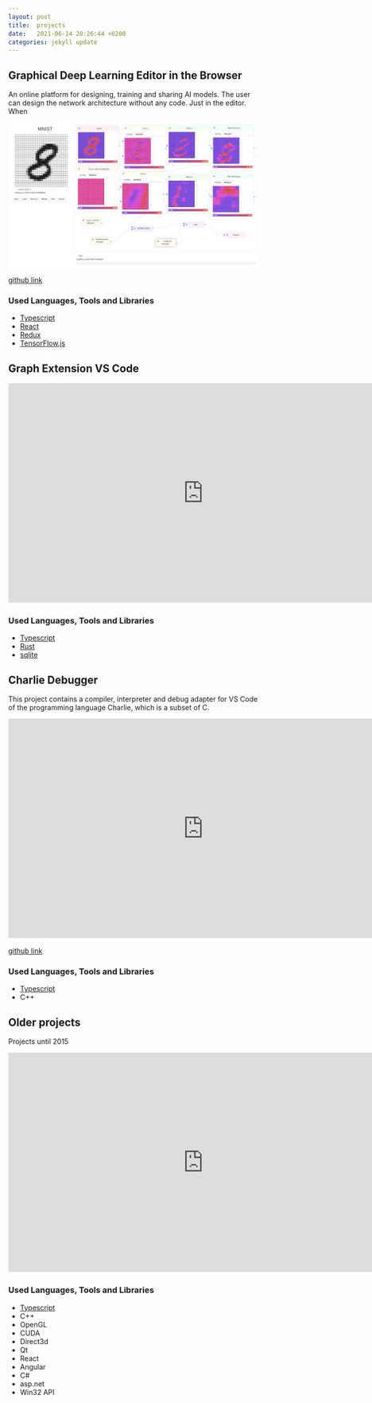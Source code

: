 ```yaml
---
layout: post
title:  projects
date:   2021-06-14 20:26:44 +0200
categories: jekyll update
---
```


## Graphical Deep Learning Editor in the Browser

An online platform for designing, training and sharing AI models.
The user can design the network architecture without any code. Just in the editor.
When 

[![](https://raw.githubusercontent.com/lochbrunner/open-go-bot/master/docs/assets/screenshot-mnist.png)](https://raw.githubusercontent.com/lochbrunner/open-go-bot/master/docs/assets/screenshot-mnist.png)

[github link](https://github.com/lochbrunner/open-go-bot)

### Used Languages, Tools and Libraries

* [Typescript](https://www.typescriptlang.org/)
* [React](https://reactjs.org/)
* [Redux](https://redux.js.org/)
* [TensorFlow.js](https://www.tensorflow.org/js)

## Graph Extension VS Code

<iframe width="784" height="441" src="https://www.youtube.com/embed/TJ5P_vkUihw" title="YouTube video player" frameborder="0" allow="accelerometer; autoplay; clipboard-write; encrypted-media; gyroscope; picture-in-picture" allowfullscreen></iframe>

### Used Languages, Tools and Libraries

* [Typescript](https://www.typescriptlang.org/)
* [Rust](https://www.rust-lang.org/)
* [sqlite](https://www.sqlite.org/index.html)

## Charlie Debugger

This project contains a compiler, interpreter and debug adapter for VS Code of the programming language Charlie, which is a subset of C.

<iframe width="784" height="441" src="https://www.youtube.com/embed/bC8TMuqG-oE" title="YouTube video player" frameborder="0" allow="accelerometer; autoplay; clipboard-write; encrypted-media; gyroscope; picture-in-picture" allowfullscreen></iframe>

[github link](https://github.com/lochbrunner/charlie)

### Used Languages, Tools and Libraries

* [Typescript](https://www.typescriptlang.org/)
* C++

## Older projects

Projects until 2015

<iframe width="784" height="441" src="https://www.youtube.com/embed/wWIqVlIU-r8" title="YouTube video player" frameborder="0" allow="accelerometer; autoplay; clipboard-write; encrypted-media; gyroscope; picture-in-picture" allowfullscreen></iframe>

### Used Languages, Tools and Libraries

* [Typescript](https://www.typescriptlang.org/)
* C++
* OpenGL
* CUDA
* Direct3d
* Qt
* React
* Angular
* C#
* asp.net
* Win32 API
